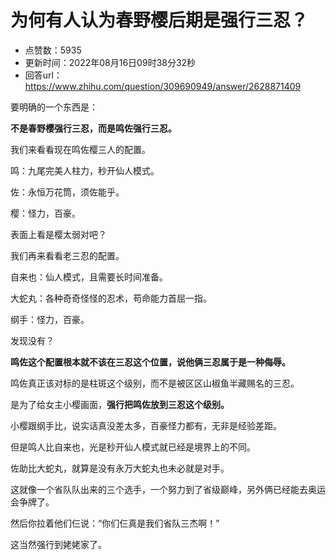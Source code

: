 # 为何有人认为春野樱后期是强行三忍？
- 点赞数：5935
- 更新时间：2022年08月16日09时38分32秒
- 回答url：https://www.zhihu.com/question/309690949/answer/2628871409
<body>
 <p data-pid="62NVMcCQ">要明确的一个东西是：</p>
 <p data-pid="lvt-sufb"><b>不是春野樱强行三忍，而是鸣佐强行三忍。</b></p>
 <p data-pid="EAaPmO1Q">我们来看看现在鸣佐樱三人的配置。</p>
 <p data-pid="fi6m1v2f">鸣：九尾完美人柱力，秒开仙人模式。</p>
 <p data-pid="8PiuojZX">佐：永恒万花筒，须佐能乎。</p>
 <p data-pid="5NPnYY7v">樱：怪力，百豪。</p>
 <p data-pid="Lyu6X9qW">表面上看是樱太弱对吧？</p>
 <p data-pid="MhBy_jh-">我们再来看看老三忍的配置。</p>
 <p data-pid="aHnA1C9R">自来也：仙人模式，且需要长时间准备。</p>
 <p data-pid="OnCGuBQx">大蛇丸：各种奇奇怪怪的忍术，苟命能力首屈一指。</p>
 <p data-pid="rS3iXQS7">纲手：怪力，百豪。</p>
 <p data-pid="DOBr91Ki">发现没有？</p>
 <p data-pid="mGkKapFM"><b>鸣佐这个配置根本就不该在三忍这个位置，说他俩三忍属于是一种侮辱。</b></p>
 <p data-pid="WVQ3vtdH">鸣佐真正该对标的是柱斑这个级别，而不是被区区山椒鱼半藏赐名的三忍。</p>
 <p data-pid="uK3AhXvC">是为了给女主小樱画面，<b>强行把鸣佐放到三忍这个级别。</b></p>
 <p data-pid="vL7A9x8d">小樱跟纲手比，说实话真没差太多，百豪怪力都有，无非是经验差距。</p>
 <p data-pid="Oa8_Z8pD">但是鸣人比自来也，光是秒开仙人模式就已经是境界上的不同。</p>
 <p data-pid="G_O7-mmT">佐助比大蛇丸，就算是没有永万大蛇丸也未必就是对手。</p>
 <p data-pid="ZAVcaEiA">这就像一个省队队出来的三个选手，一个努力到了省级巅峰，另外俩已经能去奥运会争牌了。</p>
 <p data-pid="Onz6Utum">然后你拉着他们仨说：“你们仨真是我们省队三杰啊！”</p>
 <p data-pid="3vBb9CDd">这当然强行到姥姥家了。</p>
</body>